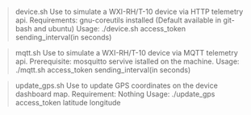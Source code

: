 > device.sh
Use to simulate a WXI-RH/T-10 device via HTTP telemetry api.
Requirements: gnu-coreutils installed (Default available in git-bash and ubuntu)
Usage: ./device.sh access_token sending_interval(in seconds)

> mqtt.sh
Use to simulate a WXI-RH/T-10 device via MQTT telemetry api.
Prerequisite: mosquitto servive  istalled on the machine.
Usage: ./mqtt.sh access_token sending_interval(in seconds)

> update_gps.sh
Use to update GPS coordinates on the device dashboard map.
Requirement: Nothing
Usage: ./update_gps access_token latitude longitude
